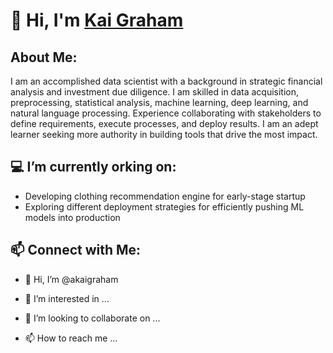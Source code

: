 # 👋 Hi, I'm [Kai Graham](@akaigraham)
## About Me:
I am an accomplished data scientist with a background in strategic financial analysis and investment due diligence. I am skilled in data acquisition, preprocessing, statistical analysis, machine learning, deep learning, and natural language processing. Experience collaborating with stakeholders to define requirements, execute processes, and deploy results. I am an adept learner seeking more authority in building tools that drive the most impact. 

## :computer: I’m currently orking on:
- Developing clothing recommendation engine for early-stage startup
- Exploring different deployment strategies for efficiently pushing ML models into production

## 📫 Connect with Me:
- 👋 Hi, I’m @akaigraham
- 👀 I’m interested in ...

- 💞️ I’m looking to collaborate on ...
- 📫 How to reach me ...

<!---
akaigraham/akaigraham is a ✨ special ✨ repository because its `README.md` (this file) appears on your GitHub profile.
You can click the Preview link to take a look at your changes.
--->
